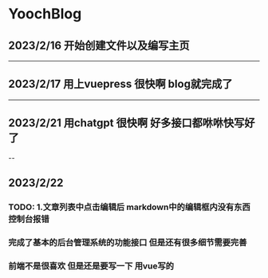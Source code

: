 # YoochBlog
## 2023/2/16   开始创建文件以及编写主页
---
## 2023/2/17    用上vuepress  很快啊  blog就完成了 
---
## 2023/2/21    用chatgpt   很快啊 好多接口都咻咻快写好了
--
## 2023/2/22    
###  TODO:  1.文章列表中点击编辑后  markdown中的编辑框内没有东西  控制台报错
### 完成了基本的后台管理系统的功能接口  但是还有很多细节需要完善
### 前端不是很喜欢 但是还是要写一下  用vue写的  